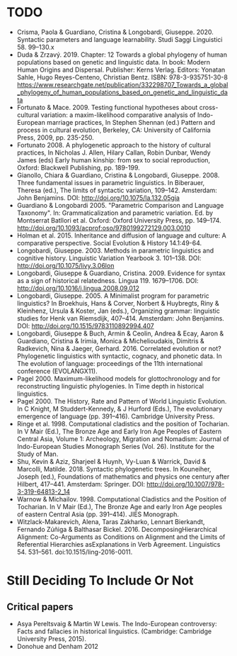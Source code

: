 # TODO

* Crisma, Paola & Guardiano, Cristina & Longobardi, Giuseppe. 2020. Syntactic parameters and language learnability. Studi Saggi Linguistici 58. 99–130.x
* Duda & Zrzavý. 2019. Chapter: 12 Towards a global phylogeny of human populations based on genetic and linguistic data. In book: Modern Human Origins and Dispersal. Publisher: Kerns Verlag. Editors: Yonatan Sahle, Hugo Reyes-Centeno, Christian Bentz. ISBN: 978-3-935751-30-8 https://www.researchgate.net/publication/332298707_Towards_a_global_phylogeny_of_human_populations_based_on_genetic_and_linguistic_data
* Fortunato & Mace. 2009. Testing functional hypotheses about cross-cultural variation: a maxim-likelihood comparative analysis of Indo-European marriage practices, In Stephen Shennan (ed.) Pattern and process in cultural evolution, Berkeley, CA: University of California Press, 2009, pp. 235-250.
* Fortunato 2008. A phylogenetic approach to the history of cultural practices, In Nicholas J. Allen, Hilary Callan, Robin Dunbar, Wendy James (eds) Early human kinship: from sex to social reproduction, Oxford: Blackwell Publishing, pp. 189-199.
* Gianollo, Chiara & Guardiano, Cristina & Longobardi, Giuseppe. 2008. Three fundamental issues in parametric linguistics. In Biberauer, Theresa (ed.), The limits of syntactic variation, 109–142. Amsterdam: John Benjamins. DOI:  http://doi.org/10.1075/la.132.05gia
* Guardiano & Longobardi 2005. "Parametric Comparison and Language Taxonomy". In: Grammaticalization and parametric variation. Ed. by Montserrat Batllori et al. Oxford: Oxford University Press, pp. 149–174. http://doi.org/10.1093/acprof:oso/9780199272129.003.0010
* Holman et al. 2015. Inheritance and diffusion of language and culture: A comparative perspective. Social Evolution & History 14.1:49-64.
* Longobardi, Giuseppe. 2003. Methods in parametric linguistics and cognitive history. Linguistic Variation Yearbook 3. 101–138. DOI:  http://doi.org/10.1075/livy.3.06lon
* Longobardi, Giuseppe & Guardiano, Cristina. 2009. Evidence for syntax as a sign of historical relatedness. Lingua 119. 1679–1706. DOI:  http://doi.org/10.1016/j.lingua.2008.09.012
* Longobardi, Giuseppe. 2005. A Minimalist program for parametric linguistics? In Broekhuis, Hans & Corver, Norbert & Huybregts, Riny & Kleinhenz, Ursula & Koster, Jan (eds.), Organizing grammar: linguistic studies for Henk van Riemsdijk, 407–414. Amsterdam: John Benjamins. DOI:  http://doi.org/10.1515/9783110892994.407
* Longobardi, Giuseppe & Buch, Armin & Ceolin, Andrea & Ecay, Aaron & Guardiano, Cristina & Irimia, Monica & Michelioudakis, Dimitris & Radkevich, Nina & Jaeger, Gerhard. 2016. Correlated evolution or not? Phylogenetic linguistics with syntactic, cognacy, and phonetic data. In The evolution of language: proceedings of the 11th international conference (EVOLANGX11).
* Pagel 2000. Maximum-likelihood models for glottochronology and for reconstructing linguistic phylogenies. In Time depth in historical linguistics.
* Pagel 2000. The History, Rate and Pattern of World Linguistic Evolution. In C Knight, M Studdert-Kennedy, & J Hurford (Eds.), The evolutionary emergence of language (pp. 391–416). Cambridge University Press.
* Ringe et al. 1998. Computational cladistics and the position of Tocharian. In V Mair (Ed.), The Bronze Age and Early Iron Age Peoples of Eastern Central Asia, Volume 1: Archeology, Migration and Nomadism: Journal of Indo-European Studies Monograph Series (Vol. 26). Institute for the Study of Man.
* Shu, Kevin & Aziz, Sharjeel & Huynh, Vy-Luan & Warrick, David & Marcolli, Matilde. 2018. Syntactic phylogenetic trees. In Kouneiher, Joseph (ed.), Foundations of mathematics and physics one century after Hilbert, 417–441. Amsterdam: Springer. DOI:  http://doi.org/10.1007/978-3-319-64813-2_14
* Warnow & Michailov. 1998. Computational Cladistics and the Position of Tocharian. In V Mair (Ed.), The Bronze Age and early Iron Age peoples of eastern Central Asia (pp. 391–414). JIES Monograph.
* Witzlack-Makarevich, Alena, Taras Zakharko, Lennart Bierkandt, Fernando Zúñiga & Balthasar Bickel. 2016. DecomposingHierarchical Alignment: Co-Arguments as Conditions on Alignment and the Limits of Referential Hierarchies asExplanations in Verb Agreement. Linguistics 54. 531–561. doi:10.1515/ling-2016-0011. 


# Still Deciding To Include Or Not

## Critical papers

* Asya Pereltsvaig & Martin W Lewis. The Indo-European controversy: Facts and fallacies in historical linguistics. (Cambridge: Cambridge University Press, 2015).
* Donohue and Denham 2012

